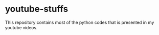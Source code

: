 # youtube-stuffs
This repository contains most of the python codes that is presented in my youtube videos.
